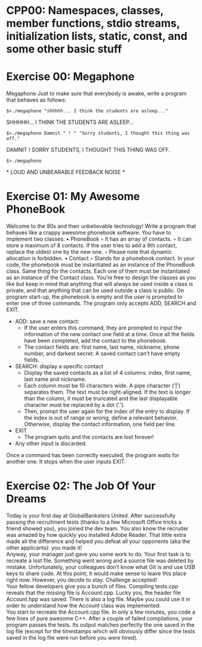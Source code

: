 # CPP00: Namespaces, classes, member functions, stdio streams, initialization lists, static, const, and some other basic stuff

# Exercise 00: Megaphone
Megaphone
Just to make sure that everybody is awake, write a program that behaves as follows:

    $>./megaphone "shhhhh... I think the students are asleep..."
    
SHHHHH... I THINK THE STUDENTS ARE ASLEEP...

    $>./megaphone Damnit " ! " "Sorry students, I thought this thing was off."

DAMNIT ! SORRY STUDENTS, I THOUGHT THIS THING WAS OFF.

    $>./megaphone

\* LOUD AND UNBEARABLE FEEDBACK NOISE *

# Exercise 01: My Awesome PhoneBook
Welcome to the 80s and their unbelievable technology! Write a program that behaves
like a crappy awesome phonebook software.
You have to implement two classes:
• PhoneBook
◦ It has an array of contacts.
◦ It can store a maximum of 8 contacts. If the user tries to add a 9th contact, replace the oldest one by the new one.
◦ Please note that dynamic allocation is forbidden.
• Contact
◦ Stands for a phonebook contact.
In your code, the phonebook must be instantiated as an instance of the PhoneBook
class. Same thing for the contacts. Each one of them must be instantiated as an instance
of the Contact class. You’re free to design the classes as you like but keep in mind that
anything that will always be used inside a class is private, and that anything that can be
used outside a class is public.
On program start-up, the phonebook is empty and the user is prompted to enter one
of three commands. The program only accepts ADD, SEARCH and EXIT.

* ADD: save a new contact:
    - If the user enters this command, they are prompted to input the information of the new contact one field at a time. Once all the fields have been completed, add the contact to the phonebook.
    - The contact fields are: first name, last name, nickname, phone number, and darkest secret. A saved contact can’t have empty fields.
* SEARCH: display a specific contact
	- Display the saved contacts as a list of 4 columns: index, first name, last name and nickname.
    - Each column must be 10 characters wide. A pipe character (’|’) separates them. The text must be right-aligned. If the text is longer than the column, it must be truncated and the last displayable character must be replaced by a dot (’.’).
    - Then, prompt the user again for the index of the entry to display. If the index
is out of range or wrong, define a relevant behavior. Otherwise, display the
contact information, one field per line.
* EXIT
    - The program quits and the contacts are lost forever!
* Any other input is discarded.

Once a command has been correctly executed, the program waits for another one. It
stops when the user inputs EXIT.

# Exercise 02: The Job Of Your Dreams
Today is your first day at GlobalBanksters United. After successfully passing the recruitment tests (thanks to a few Microsoft Office tricks a friend showed you), you joined
the dev team. You also know the recruiter was amazed by how quickly you installed
Adobe Reader. That little extra made all the difference and helped you defeat all your
opponents (aka the other applicants): you made it!  
Anyway, your manager just gave you some work to do. Your first task is to recreate a
lost file. Something went wrong and a source file was deleted by mistake. Unfortunately,
your colleagues don’t know what Git is and use USB keys to share code. At this point, it
would make sense to leave this place right now. However, you decide to stay. Challenge
accepted!  
Your fellow developers give you a bunch of files. Compiling tests.cpp reveals that
the missing file is Account.cpp. Lucky you, the header file Account.hpp was saved.
There is also a log file. Maybe you could use it in order to understand how the Account
class was implemented.  
You start to recreate the Account.cpp file. In only a few minutes, you code a few
lines of pure awesome C++. After a couple of failed compilations, your program passes
the tests. Its output matches perfectly the one saved in the log file (except for the
timestamps which will obviously differ since the tests saved in the log file were run
before you were hired).
